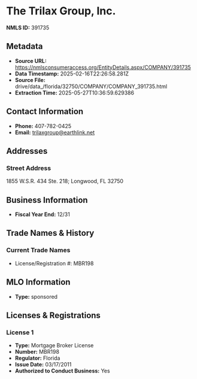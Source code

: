 # The Trilax Group, Inc.

**NMLS ID:** 391735

## Metadata
- **Source URL:** https://nmlsconsumeraccess.org/EntityDetails.aspx/COMPANY/391735
- **Data Timestamp:** 2025-02-16T22:26:58.281Z
- **Source File:** drive/data_/florida/32750/COMPANY/COMPANY_391735.html
- **Extraction Time:** 2025-05-27T10:36:59.629386

## Contact Information
- **Phone:** 407-782-0425
- **Email:** trilaxgroup@earthlink.net

## Addresses
### Street Address
1855 W.S.R. 434 Ste. 218; Longwood, FL 32750

## Business Information
- **Fiscal Year End:** 12/31

## Trade Names & History
### Current Trade Names
- License/Registration #: MBR198

## MLO Information
- **Type:** sponsored

## Licenses & Registrations

### License 1
- **Type:** Mortgage Broker License
- **Number:** MBR198
- **Regulator:** Florida
- **Issue Date:** 03/17/2011
- **Authorized to Conduct Business:** Yes
